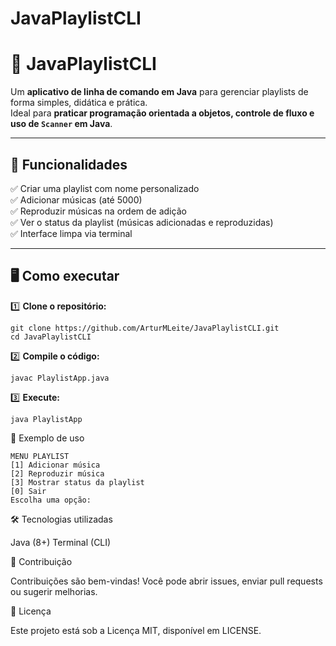 # JavaPlaylistCLI

# 🎵 JavaPlaylistCLI

Um **aplicativo de linha de comando em Java** para gerenciar playlists de forma simples, didática e prática.  
Ideal para **praticar programação orientada a objetos, controle de fluxo e uso de `Scanner` em Java**.

---

## 🚀 Funcionalidades

✅ Criar uma playlist com nome personalizado  
✅ Adicionar músicas (até 5000)  
✅ Reproduzir músicas na ordem de adição  
✅ Ver o status da playlist (músicas adicionadas e reproduzidas)  
✅ Interface limpa via terminal

---

## 🖥️ Como executar

1️⃣ **Clone o repositório:**
```
git clone https://github.com/ArturMLeite/JavaPlaylistCLI.git
cd JavaPlaylistCLI
```
2️⃣ **Compile o código:**
```
javac PlaylistApp.java
```
3️⃣ **Execute:**
```
java PlaylistApp
```
📸 Exemplo de uso
```
MENU PLAYLIST
[1] Adicionar música
[2] Reproduzir música
[3] Mostrar status da playlist
[0] Sair
Escolha uma opção:
```
🛠️ Tecnologias utilizadas

Java (8+)
Terminal (CLI)

🤝 Contribuição

Contribuições são bem-vindas!
Você pode abrir issues, enviar pull requests ou sugerir melhorias.


📜 Licença

Este projeto está sob a Licença MIT, disponível em LICENSE.

